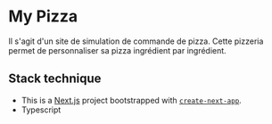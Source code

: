 # My Pizza

Il s'agit d'un site de simulation de commande de pizza. Cette pizzeria permet de personnaliser sa pizza ingrédient par ingrédient.

## Stack technique

- This is a [Next.js](https://nextjs.org/) project bootstrapped with [`create-next-app`](https://github.com/vercel/next.js/tree/canary/packages/create-next-app).
- Typescript
